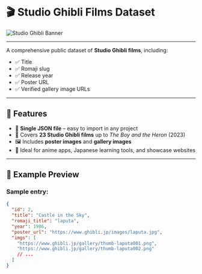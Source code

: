 # 🎬 Studio Ghibli Films Dataset

![Studio Ghibli Banner](https://cdn.wallpapersafari.com/10/48/KgxfAk.png)

---
A comprehensive public dataset of **Studio Ghibli films**, including:

- ✅ Title
- ✅ Romaji slug
- ✅ Release year
- ✅ Poster URL
- ✅ Verified gallery image URLs

---

## 🌟 Features

- 📁 **Single JSON file** – easy to import in any project
- 🏯 Covers **23 Studio Ghibli films** up to *The Boy and the Heron* (2023)
- 🖼️ Includes **poster images** and **gallery images**
- 🔑 Ideal for anime apps, Japanese learning tools, and showcase websites

---

## 📸 **Example Preview**

### Sample entry:

```json
{
  "id": 2,
  "title": "Castle in the Sky",
  "romaji_title": "laputa",
  "year": 1986,
  "poster_url": "https://www.ghibli.jp/images/laputa.jpg",
  "imgs": [
    "https://www.ghibli.jp/gallery/thumb-laputa001.png",
    "https://www.ghibli.jp/gallery/thumb-laputa002.png"
    // ...
  ]
}
